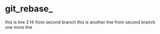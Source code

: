 # git_rebase_
this is line 2
Hi from second branch
this is another line from second branch
one more line